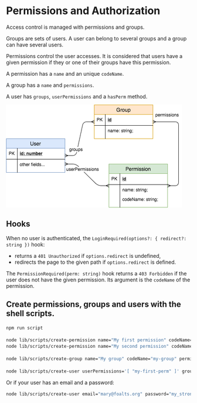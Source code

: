 # Permissions and Authorization

Access control is managed with permissions and groups.

Groups are sets of users. A user can belong to several groups and a group can have several users.

Permissions control the user accesses. It is considered that users have a given permission if they or one of their groups have this permission.

A permission has a `name` and an unique `codeName`.

A group has a `name` and `permissions`.

A user has `groups`, `userPermissions` and a `hasPerm` method.

![Permissions, groups and users](./permissions-groups-and-users.png)

## Hooks

When no user is authenticated, the `LoginRequired(options?: { redirect?: string })` hook:
- returns a `401 Unauthorized` if `options.redirect` is undefined,
- redirects the page to the given path if `options.redirect` is defined.

The `PermissionRequired(perm: string)` hook returns a `403 Forbidden` if the user does not have the given permission. Its argument is the `codeName` of the permission.

## Create permissions, groups and users with the shell scripts.

```sh
npm run script

node lib/scripts/create-permission name="My first permission" codeName="my-first-perm"
node lib/scripts/create-permission name="My second permission" codeName="my-second-perm"

node lib/scripts/create-group name="My group" codeName="my-group" permissions='[ "my-second-perm" ]'

node lib/scripts/create-user userPermissions='[ "my-first-perm" ]' groups='[ "my-group" ]'
```

Or if your user has an email and a password:
```sh
node lib/scripts/create-user email="mary@foalts.org" password="my_strong_password" userPermissions='[ "my-first-perm" ]' groups='[ "my-group" ]'
```